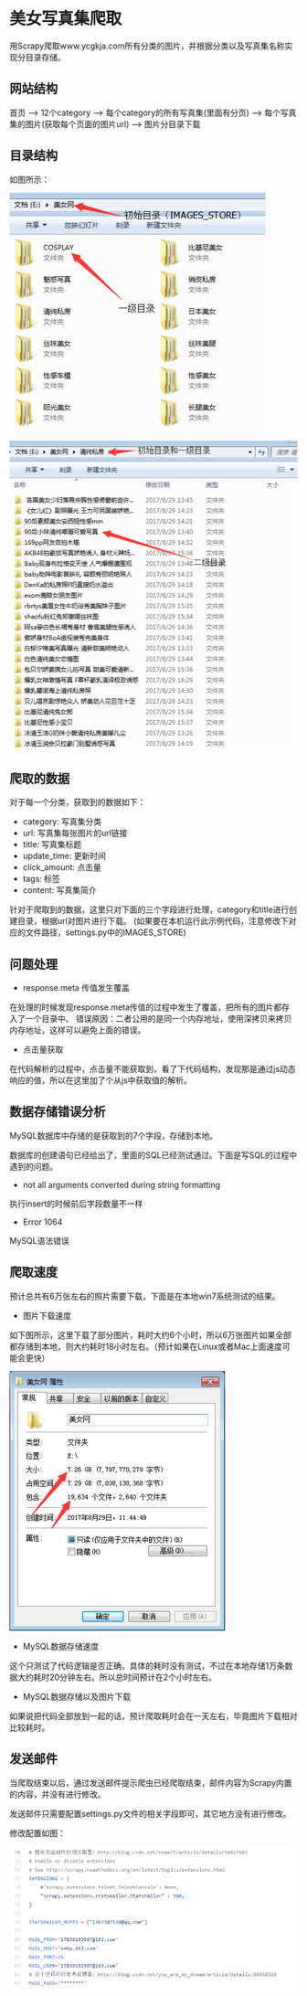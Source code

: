 # 美女写真集爬取
用Scrapy爬取www.ycgkja.com所有分类的图片，并根据分类以及写真集名称实现分目录存储。

## 网站结构
首页 --> 12个category --> 每个category的所有写真集(里面有分页) --> 每个写真集的图片(获取每个页面的图片url) --> 图片分目录下载

## 目录结构
如图所示：


![](1.png)
![](2.png)

## 爬取的数据
对于每一个分类，获取到的数据如下：
  - category: 写真集分类
  - url: 写真集每张图片的url链接
  - title: 写真集标题
  - update_time: 更新时间
  - click_amount: 点击量
  - tags: 标签
  - content: 写真集简介

针对于爬取到的数据，这里只对下面的三个字段进行处理，category和title进行创建目录，根据url对图片进行下载。
(如果要在本机运行此示例代码，注意修改下对应的文件路径，settings.py中的IMAGES_STORE)

## 问题处理
 - response.meta 传值发生覆盖

在处理的时候发现response.meta传值的过程中发生了覆盖，把所有的图片都存入了一个目录中。
错误原因：二者公用的是同一个内存地址，使用深拷贝来拷贝内存地址，这样可以避免上面的错误。
 - 点击量获取

在代码解析的过程中，点击量不能获取到，看了下代码结构，发现那是通过js动态响应的值，所以在这里加了个从js中获取值的解析。

## 数据存储错误分析
MySQL数据库中存储的是获取到的7个字段，存储到本地。

数据库的创建语句已经给出了，里面的SQL已经测试通过。下面是写SQL的过程中遇到的问题。
- not all arguments converted during string formatting

执行insert的时候前后字段数量不一样
- Error 1064

MySQL语法错误
## 爬取速度
预计总共有6万张左右的照片需要下载，下面是在本地win7系统测试的结果。
- 图片下载速度

如下图所示，这里下载了部分图片，耗时大约6个小时，所以6万张图片如果全部都存储到本地，则大约耗时18小时左右。（预计如果在Linux或者Mac上面速度可能会更快）

![](3.png)

- MySQL数据存储速度

这个只测试了代码逻辑是否正确，具体的耗时没有测试，不过在本地存储1万条数据大约耗时20分钟左右。所以总时间预计在2个小时左右。

- MySQL数据存储以及图片下载

如果说把代码全部放到一起的话，预计爬取耗时会在一天左右，毕竟图片下载相对比较耗时。

## 发送邮件
当爬取结束以后，通过发送邮件提示爬虫已经爬取结束，邮件内容为Scrapy内置的内容，并没有进行修改。

发送邮件只需要配置settings.py文件的相关字段即可，其它地方没有进行修改。

修改配置如图：

![](4.png)
